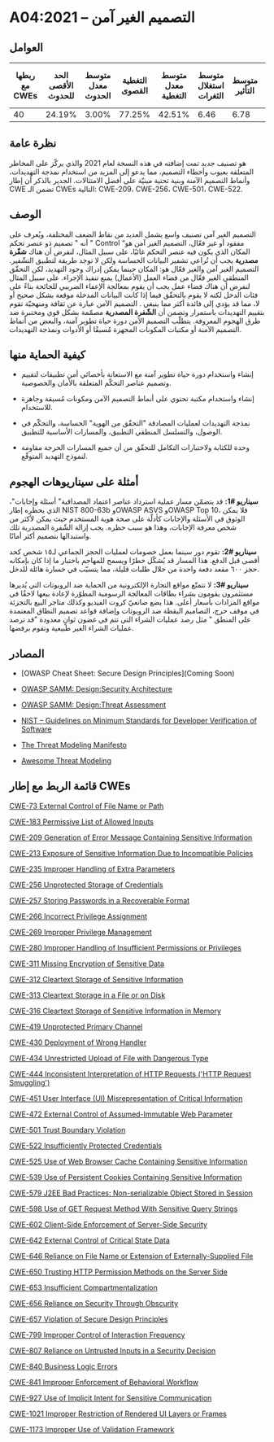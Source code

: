 # A04:2021 – التصميم الغير آمن

## العوامل

| ربطها مع CWEs | الحد الأقصى للحدوث | متوسط معدل الحدوث | التغطية القصوى | متوسط معدل التغطية | متوسط استغلال الثغرات | متوسط التأثير | إجمالي التكرار | إجمالي نقاط الضعف CVEs |
|---------------|--------------------|-------------------|----------------|--------------------|-----------------------|---------------|----------------|------------------------|
| 40            | 24.19%             | 3.00%             | 77.25%         | 42.51%             | 6.46                  | 6.78          | 262,407        | 2,691                  |



## نظرة عامة

هو تصنيف جديد تمت إضافته في هذه النسخة لعام 2021 والذي يركّز على المخاطر المتعلقة بعيوب وأخطاء التصميم، مما يدعو إلى المزيد من استخدام نمذجة التهديدات، وأنماط التصميم الآمنة وبنية تحتية مبنيّة على أفضل الامتثالات. الجدير بالذكر أن إطار CWE تضمن الـ CWEs التالية: CWE-209، CWE-256، CWE-501، CWE-522.

## الوصف 
التصميم الغير آمن تصنيف واسع يشمل العديد من نقاط الضعف المختلفة، ويُعرف على أنه " تصميم ذو عنصر تحكم " Control “مفقود أو غير فعّال، التصميم الغير آمن هو المكان الذي يكون فيه عنصر التحكم غائبًا، على سبيل المثال، لنفرض أن هناك **شفّرة مصدرية** يجب أن تُراعي تشفير البيانات الحساسة ولكن لا توجد طريقة لتطبيق التشّفير.
 التصميم الغير آمن والغير فعّال هو: المكان حينما يمكن إدراك وجود التهديد، لكن التحقّق المنطقي الغير فعّال من فضاء العمل (الأعمال) يمنع تنفيذ الإجراء. على سبيل المثال لنفرض أن هناك فضاء عمل يجب أن يقوم بمعالجة الإعفاء الضريبي للجائحة بناءً على فئات الدخل لكنه لا يقوم بالتحقّق فيما إذا كانت البيانات المدخلة موقعة بشكل صحيح أو لا، مما قد يؤدي إلى فائدة أكثر مما ينبغي     . 
التصميم الآمن عبارة عن ثقافة ومنهجيّة تقوم بتقييم التهديدات باستمرار وتضمن أن **الشّفرة المصدرية** مصمّمة بشكل قوي ومختبرة ضد طرق الهجوم المعروفة. يتطلّب التصميم الآمن دورة حياة تطوير آمنة، والبعض من أنماط التصميم الآمنة أو مكتبات المكونات المجهزة مُسبقًا أو الأدوات ونمذجة التهديدات. 


## كيفية الحماية منها

-   إنشاء واستخدام دورة حياة تطوير آمنة مع الاستعانة بأخصائي أمن تطبيقات لتقييم وتصميم عناصر التحكّم المتعلقة بالأمان والخصوصية.

-   إنشاء واستخدام مكتبة تحتوي على أنماط التصميم الآمن ومكونات مُسبقة وجاهزة للاستخدام. 

-   نمذجة التهديدات لعمليات المصادقة "التحقّق من الهوية" الحساسة، والتحكّم في الوصول، والتسلسل المنطقي التطبيق، والمسارات الأساسية للتطبيق.

-   وحدة للكتابة ولاختبارات التكامل للتحقّق من أن جميع المسارات الحرجة مقاومة لنموذج التهديد المتوقّع.

## أمثلة على سيناريوهات الهجوم

**سيناريو #1:**  قد يتضمّن مسار عملية استرداد عناصر اعتماد المصداقية" أسئلة وإجابات"، الذي يحظره إطار NIST 800-63b وOWASP ASVS وOWASP Top 10، فلا يمكن الوثوق في الأسئلة والإجابات كأدلّة على صحة هوية المستخدم حيث يمكن لأكثر من شخص معرفة الإجابات، وهذا هو سبب حظره. يجب إزالة الشّفرة المصدرية تلك واستبدالها بتصميم أكثر أمانًا.

**سيناريو #2:** تقوم دور سينما بعمل خصومات لعمليات الحجز الجماعي لـ١٥ شخص كحد أقصى قبل الدفع. هذا المسار قد يُشكّل خطرًا ويسمح للمهاجم باختبار ما إذا كان بإمكانه حجز ٦٠٠ مقعد دفعة واحدة من خلال طلبات قليلة، مما يتسبّب في خسارة هائلة للدخل.

**سيناريو #3:** لا تتمتّع مواقع التجارة الإلكترونية من الحماية ضد الروبوتات التي يُديرها مستثمرون يقومون بشراء بطاقات المعالجة الرسومية المطوّرة لإعادة بيعها لاحقًا في مواقع المزادات بأسعار أعلى. هذا يضع صانعيّ كروت الفيديو وكذلك متاجر البيع بالتجزئة في موقف حرج، التصاميم اليقظة ضد الروبوتات وإضافة قواعد تصميم النطاق المعتمدة على المنطق " مثل رصد عمليات الشراء التي تتم في غضون ثوانٍ معدودة "قد ترصد عمليات الشراء الغير طبيعية وتقوم برفضها.

## المصادر

-   [OWASP Cheat Sheet: Secure Design Principles](Coming Soon)

-   [OWASP SAMM: Design:Security Architecture](https://owaspsamm.org/model/design/security-architecture/)

-   [OWASP SAMM: Design:Threat Assessment](https://owaspsamm.org/model/design/threat-assessment/) 

-   [NIST – Guidelines on Minimum Standards for Developer Verification of Software](https://www.nist.gov/publications/guidelines-minimum-standards-developer-verification-software)

-   [The Threat Modeling Manifesto](https://threatmodelingmanifesto.org)

-   [Awesome Threat Modeling](https://github.com/hysnsec/awesome-threat-modelling)

## قائمة الربط مع إطار CWEs

[CWE-73 External Control of File Name or Path](https://cwe.mitre.org/data/definitions/73.html)

[CWE-183 Permissive List of Allowed Inputs](https://cwe.mitre.org/data/definitions/183.html)

[CWE-209 Generation of Error Message Containing Sensitive Information](https://cwe.mitre.org/data/definitions/209.html)

[CWE-213 Exposure of Sensitive Information Due to Incompatible Policies](https://cwe.mitre.org/data/definitions/213.html)

[CWE-235 Improper Handling of Extra Parameters](https://cwe.mitre.org/data/definitions/235.html)

[CWE-256 Unprotected Storage of Credentials](https://cwe.mitre.org/data/definitions/256.html)

[CWE-257 Storing Passwords in a Recoverable Format](https://cwe.mitre.org/data/definitions/257.html)

[CWE-266 Incorrect Privilege Assignment](https://cwe.mitre.org/data/definitions/266.html)

[CWE-269 Improper Privilege Management](https://cwe.mitre.org/data/definitions/269.html)

[CWE-280 Improper Handling of Insufficient Permissions or Privileges](https://cwe.mitre.org/data/definitions/280.html)

[CWE-311 Missing Encryption of Sensitive Data](https://cwe.mitre.org/data/definitions/311.html)

[CWE-312 Cleartext Storage of Sensitive Information](https://cwe.mitre.org/data/definitions/312.html)

[CWE-313 Cleartext Storage in a File or on Disk](https://cwe.mitre.org/data/definitions/313.html)

[CWE-316 Cleartext Storage of Sensitive Information in Memory](https://cwe.mitre.org/data/definitions/316.html)

[CWE-419 Unprotected Primary Channel](https://cwe.mitre.org/data/definitions/419.html)

[CWE-430 Deployment of Wrong Handler](https://cwe.mitre.org/data/definitions/430.html)

[CWE-434 Unrestricted Upload of File with Dangerous Type](https://cwe.mitre.org/data/definitions/434.html)

[CWE-444 Inconsistent Interpretation of HTTP Requests ('HTTP Request Smuggling')](https://cwe.mitre.org/data/definitions/444.html)

[CWE-451 User Interface (UI) Misrepresentation of Critical Information](https://cwe.mitre.org/data/definitions/451.html)

[CWE-472 External Control of Assumed-Immutable Web Parameter](https://cwe.mitre.org/data/definitions/472.html)

[CWE-501 Trust Boundary Violation](https://cwe.mitre.org/data/definitions/501.html)

[CWE-522 Insufficiently Protected Credentials](https://cwe.mitre.org/data/definitions/522.html)

[CWE-525 Use of Web Browser Cache Containing Sensitive Information](https://cwe.mitre.org/data/definitions/525.html)

[CWE-539 Use of Persistent Cookies Containing Sensitive Information](https://cwe.mitre.org/data/definitions/539.html)

[CWE-579 J2EE Bad Practices: Non-serializable Object Stored in Session](https://cwe.mitre.org/data/definitions/579.html)

[CWE-598 Use of GET Request Method With Sensitive Query Strings](https://cwe.mitre.org/data/definitions/598.html)

[CWE-602 Client-Side Enforcement of Server-Side Security](https://cwe.mitre.org/data/definitions/602.html)

[CWE-642 External Control of Critical State Data](https://cwe.mitre.org/data/definitions/642.html)

[CWE-646 Reliance on File Name or Extension of Externally-Supplied File](https://cwe.mitre.org/data/definitions/646.html)

[CWE-650 Trusting HTTP Permission Methods on the Server Side](https://cwe.mitre.org/data/definitions/650.html)

[CWE-653 Insufficient Compartmentalization](https://cwe.mitre.org/data/definitions/653.html)

[CWE-656 Reliance on Security Through Obscurity](https://cwe.mitre.org/data/definitions/656.html)

[CWE-657 Violation of Secure Design Principles](https://cwe.mitre.org/data/definitions/657.html)

[CWE-799 Improper Control of Interaction Frequency](https://cwe.mitre.org/data/definitions/799.html)

[CWE-807 Reliance on Untrusted Inputs in a Security Decision](https://cwe.mitre.org/data/definitions/807.html)

[CWE-840 Business Logic Errors](https://cwe.mitre.org/data/definitions/840.html)

[CWE-841 Improper Enforcement of Behavioral Workflow](https://cwe.mitre.org/data/definitions/841.html)

[CWE-927 Use of Implicit Intent for Sensitive Communication](https://cwe.mitre.org/data/definitions/927.html)

[CWE-1021 Improper Restriction of Rendered UI Layers or Frames](https://cwe.mitre.org/data/definitions/1021.html)

[CWE-1173 Improper Use of Validation Framework](https://cwe.mitre.org/data/definitions/1173.html)


